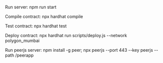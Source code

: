 Run server:
npm run start

Compile contract:
npx hardhat compile

Test contract:
npx hardhat test

Deploy contract:
npx hardhat run scripts/deploy.js --network polygon_mumbai

Run peerjs server:
npm install -g peer; npx peerjs --port 443 --key peerjs --path /peerapp
